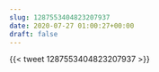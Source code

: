```yaml
---
slug: 1287553404823207937
date: 2020-07-27 01:00:27+00:00
draft: false
---
```


{{< tweet 1287553404823207937 >}}
